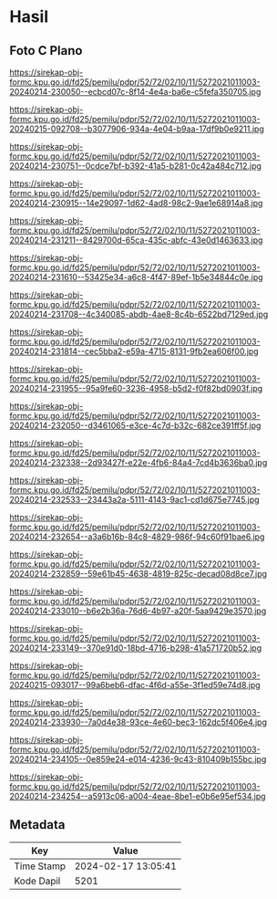 # Hasil

## Foto C Plano

https://sirekap-obj-formc.kpu.go.id/fd25/pemilu/pdpr/52/72/02/10/11/5272021011003-20240214-230050--ecbcd07c-8f14-4e4a-ba6e-c5fefa350705.jpg

https://sirekap-obj-formc.kpu.go.id/fd25/pemilu/pdpr/52/72/02/10/11/5272021011003-20240215-092708--b3077906-934a-4e04-b9aa-17df9b0e9211.jpg

https://sirekap-obj-formc.kpu.go.id/fd25/pemilu/pdpr/52/72/02/10/11/5272021011003-20240214-230751--0cdce7bf-b392-41a5-b281-0c42a484c712.jpg

https://sirekap-obj-formc.kpu.go.id/fd25/pemilu/pdpr/52/72/02/10/11/5272021011003-20240214-230915--14e29097-1d62-4ad8-98c2-9ae1e68914a8.jpg

https://sirekap-obj-formc.kpu.go.id/fd25/pemilu/pdpr/52/72/02/10/11/5272021011003-20240214-231211--8429700d-65ca-435c-abfc-43e0d1463633.jpg

https://sirekap-obj-formc.kpu.go.id/fd25/pemilu/pdpr/52/72/02/10/11/5272021011003-20240214-231610--53425e34-a6c8-4f47-89ef-1b5e34844c0e.jpg

https://sirekap-obj-formc.kpu.go.id/fd25/pemilu/pdpr/52/72/02/10/11/5272021011003-20240214-231708--4c340085-abdb-4ae8-8c4b-6522bd7129ed.jpg

https://sirekap-obj-formc.kpu.go.id/fd25/pemilu/pdpr/52/72/02/10/11/5272021011003-20240214-231814--cec5bba2-e59a-4715-8131-9fb2ea606f00.jpg

https://sirekap-obj-formc.kpu.go.id/fd25/pemilu/pdpr/52/72/02/10/11/5272021011003-20240214-231955--95a9fe60-3236-4958-b5d2-f0f82bd0903f.jpg

https://sirekap-obj-formc.kpu.go.id/fd25/pemilu/pdpr/52/72/02/10/11/5272021011003-20240214-232050--d3461065-e3ce-4c7d-b32c-682ce391ff5f.jpg

https://sirekap-obj-formc.kpu.go.id/fd25/pemilu/pdpr/52/72/02/10/11/5272021011003-20240214-232338--2d93427f-e22e-4fb6-84a4-7cd4b3636ba0.jpg

https://sirekap-obj-formc.kpu.go.id/fd25/pemilu/pdpr/52/72/02/10/11/5272021011003-20240214-232533--23443a2a-5111-4143-9ac1-cd1d675e7745.jpg

https://sirekap-obj-formc.kpu.go.id/fd25/pemilu/pdpr/52/72/02/10/11/5272021011003-20240214-232654--a3a6b16b-84c8-4829-986f-94c60f91bae6.jpg

https://sirekap-obj-formc.kpu.go.id/fd25/pemilu/pdpr/52/72/02/10/11/5272021011003-20240214-232859--59e61b45-4638-4819-825c-decad08d8ce7.jpg

https://sirekap-obj-formc.kpu.go.id/fd25/pemilu/pdpr/52/72/02/10/11/5272021011003-20240214-233010--b6e2b36a-76d6-4b97-a20f-5aa9429e3570.jpg

https://sirekap-obj-formc.kpu.go.id/fd25/pemilu/pdpr/52/72/02/10/11/5272021011003-20240214-233149--370e91d0-18bd-4716-b298-41a571720b52.jpg

https://sirekap-obj-formc.kpu.go.id/fd25/pemilu/pdpr/52/72/02/10/11/5272021011003-20240215-093017--99a6beb6-dfac-4f6d-a55e-3f1ed59e74d8.jpg

https://sirekap-obj-formc.kpu.go.id/fd25/pemilu/pdpr/52/72/02/10/11/5272021011003-20240214-233930--7a0d4e38-93ce-4e60-bec3-162dc5f406e4.jpg

https://sirekap-obj-formc.kpu.go.id/fd25/pemilu/pdpr/52/72/02/10/11/5272021011003-20240214-234105--0e859e24-e014-4236-9c43-810409b155bc.jpg

https://sirekap-obj-formc.kpu.go.id/fd25/pemilu/pdpr/52/72/02/10/11/5272021011003-20240214-234254--a5913c06-a004-4eae-8be1-e0b6e95ef534.jpg


## Metadata

| Key        | Value               |
| ---------- | ------------------- |
| Time Stamp | 2024-02-17 13:05:41 |
| Kode Dapil | 5201                |



